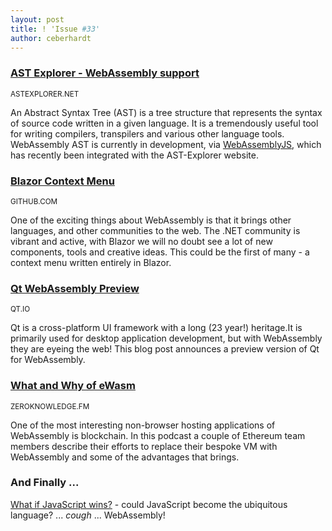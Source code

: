 ```yaml
---
layout: post
title: ! 'Issue #33'
author: ceberhardt
---
```


### [AST Explorer - WebAssembly support](https://astexplorer.net/)

<small>ASTEXPLORER.NET</small>

An Abstract Syntax Tree (AST) is a tree structure that represents the syntax of source code written in a given language. It is a tremendously useful tool for writing compilers, transpilers and various other language tools. WebAssembly AST is currently in development, via [WebAssemblyJS](https://github.com/xtuc/webassemblyjs), which has recently been integrated with the AST-Explorer website.

### [Blazor Context Menu](https://github.com/stavroskasidis/blazorcontextmenu)

<small>GITHUB.COM</small>

One of the exciting things about WebAssembly is that it brings other languages, and other communities to the web. The .NET community is vibrant and active, with Blazor we will no doubt see a lot of new components, tools and creative ideas. This could be the first of many - a context menu written entirely in Blazor.

### [Qt WebAssembly Preview](http://blog.qt.io/blog/2018/05/22/qt-for-webassembly/)

<small>QT.IO</small>

Qt is a cross-platform UI framework with a long (23 year!) heritage.It is primarily used for desktop application development, but with WebAssembly they are eyeing the web! This blog post announces a preview version of Qt for WebAssembly.

### [What and Why of eWasm](http://www.zeroknowledge.fm/26)

<small>ZEROKNOWLEDGE.FM</small>

One of the most interesting non-browser hosting applications of WebAssembly is blockchain. In this podcast a couple of Ethereum team members describe their efforts to replace their bespoke VM with WebAssembly and some of the advantages that brings.

### And Finally ...

[What if JavaScript wins?](https://medium.com/@anildash/what-if-javascript-wins-84898e5341a) - could JavaScript become the ubiquitous language? ... *cough* ... WebAssembly!